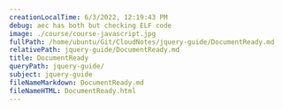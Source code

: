 ```yaml
---
creationLocalTime: 6/3/2022, 12:19:43 PM
debug: aec has both but checking ELF code
image: ./course/course-javascript.jpg
fullPath: /home/ubuntu/Git/CloudNotes/jquery-guide/DocumentReady.md
relativePath: jquery-guide/DocumentReady.md
title: DocumentReady
queryPath: jquery-guide/
subject: jquery-guide
fileNameMarkdown: DocumentReady.md
fileNameHTML: DocumentReady.html
---
```



<!-- toc -->
<!-- tocstop -->

